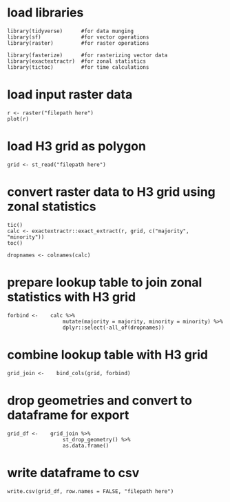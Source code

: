# load libraries
```
library(tidyverse)      #for data munging
library(sf)             #for vector operations
library(raster)         #for raster operations

library(fasterize)      #for rasterizing vector data
library(exactextractr)  #for zonal statistics
library(tictoc)         #for time calculations
```

# load input raster data
```
r <- raster("filepath here")
plot(r)
```

# load H3 grid as polygon
```
grid <- st_read("filepath here")
```

# convert raster data to H3 grid using zonal statistics
```
tic()
calc <- exactextractr::exact_extract(r, grid, c("majority", "minority"))
toc()

dropnames <- colnames(calc)
```

# prepare lookup table to join zonal statistics with H3 grid
```
forbind <-	  calc %>%
		          mutate(majority = majority, minority = minority) %>%
		          dplyr::select(-all_of(dropnames))
```

# combine lookup table with H3 grid
```
grid_join <-	bind_cols(grid, forbind)
```

# drop geometries and convert to dataframe for export
```
grid_df <-	  grid_join %>%
		          st_drop_geometry() %>%
		          as.data.frame() 
```

# write dataframe to csv
```
write.csv(grid_df, row.names = FALSE, "filepath here")
```
